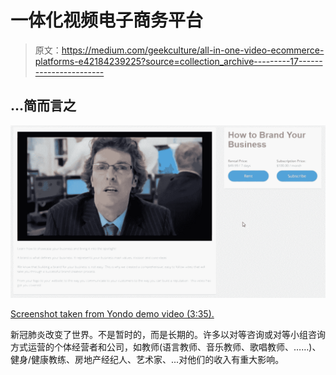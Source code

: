 # 一体化视频电子商务平台

> 原文：<https://medium.com/geekculture/all-in-one-video-ecommerce-platforms-e42184239225?source=collection_archive---------17----------------------->

## …简而言之

![](img/556e6aefe6fa05c4be646b008913506a.png)

[Screenshot taken from Yondo demo video (3:35).](https://www.yondo.com/all-in-one-demo-video)

新冠肺炎改变了世界。不是暂时的，而是长期的。许多以对等咨询或对等小组咨询方式运营的个体经营者和公司，如教师(语言教师、音乐教师、歌唱教师、……)、健身/健康教练、房地产经纪人、艺术家、...对他们的收入有重大影响。